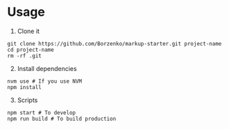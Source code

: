 # Usage

1) Clone it
```shell
git clone https://github.com/Borzenko/markup-starter.git project-name
cd project-name
rm -rf .git
```

2) Install dependencies
```shell
nvm use # If you use NVM
npm install
```

3) Scripts
```shell
npm start # To develop
npm run build # To build production
```
